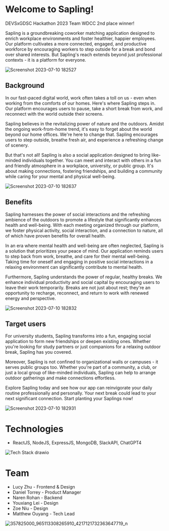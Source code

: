 # Welcome to Sapling!

DEVSxGDSC Hackathon 2023 Team WDCC 2nd place winner!

Sapling is a groundbreaking coworker matching application designed to enrich workplace environments and foster healthier, happier employees. Our platform cultivates a more connected, engaged, and productive workforce by encouraging workers to step outside for a break and bond over shared interests. But Sapling's reach extends beyond just professional contexts - it is a platform for everyone.

![Screenshot 2023-07-10 182527](https://github.com/lukisoo/sprout/assets/43261675/2d131040-ac86-4ead-8e14-01d5440a1484)

## Background
In our fast-paced digital world, work often takes a toll on us - even when working from the comforts of our homes. Here's where Sapling steps in. Our platform encourages users to pause, take a short break from work, and reconnect with the world outside their screens.

Sapling believes in the revitalizing power of nature and the outdoors. Amidst the ongoing work-from-home trend, it's easy to forget about the world beyond our home offices. We're here to change that. Sapling encourages users to step outside, breathe fresh air, and experience a refreshing change of scenery.

But that's not all! Sapling is also a social application designed to bring like-minded individuals together. You can meet and interact with others in a fun and friendly atmosphere in a workplace, university, or public group. It's about making connections, fostering friendships, and building a community while caring for your mental and physical well-being.

![Screenshot 2023-07-10 182637](https://github.com/lukisoo/sprout/assets/43261675/c94e246b-af62-44a9-b47f-6840ce9bedbe)

## Benefits

Sapling harnesses the power of social interactions and the refreshing ambience of the outdoors to promote a lifestyle that significantly enhances health and well-being. With each meeting organized through our platform, we foster physical activity, social interaction, and a connection to nature, all of which have proven benefits for overall health.

In an era where mental health and well-being are often neglected, Sapling is a solution that prioritizes your peace of mind. Our application reminds users to step back from work, breathe, and care for their mental well-being. Taking time for oneself and engaging in positive social interactions in a relaxing environment can significantly contribute to mental health.

Furthermore, Sapling understands the power of regular, healthy breaks. We enhance individual productivity and social capital by encouraging users to leave their work temporarily. Breaks are not just about rest; they're an opportunity to recharge, reconnect, and return to work with renewed energy and perspective.

![Screenshot 2023-07-10 182832](https://github.com/lukisoo/sprout/assets/43261675/c4606761-b6ba-4d98-a8d1-a00da0ba5ff4)

## Target users

For university students, Sapling transforms into a fun, engaging social application to form new friendships or deepen existing ones. Whether you're looking for study partners or just companions for a relaxing outdoor break, Sapling has you covered.

Moreover, Sapling is not confined to organizational walls or campuses - it serves public groups too. Whether you're part of a community, a club, or just a local group of like-minded individuals, Sapling can help to arrange outdoor gatherings and make connections effortless.

Explore Sapling today and see how our app can reinvigorate your daily routine professionally and personally. Your next break could lead to your next significant connection. Start planting your Saplings now!

![Screenshot 2023-07-10 182931](https://github.com/lukisoo/sprout/assets/43261675/779f8804-2715-47a9-9c75-9e35388c0496)

# Technologies
- ReactJS, NodeJS, ExpressJS, MongoDB, SlackAPI, ChatGPT4

![Tech Stack drawio](https://github.com/lukisoo/sprout/assets/43261675/a78abc18-d90f-4a18-a18c-8114c9b700cd)

# Team

- Lucy Zhu - Frontend & Design 
- Daniel Torrey - Product Manager
- Naren Rohan - Backend
- Youxiang Lei - Design
- Zoe Niu - Design
- Matthew Ouyang - Tech Lead

![357825000_965113308265910_4217121732363647719_n](https://github.com/lukisoo/sprout/assets/43261675/54d67d70-6702-4df4-b54c-cc01c163f5b0)


